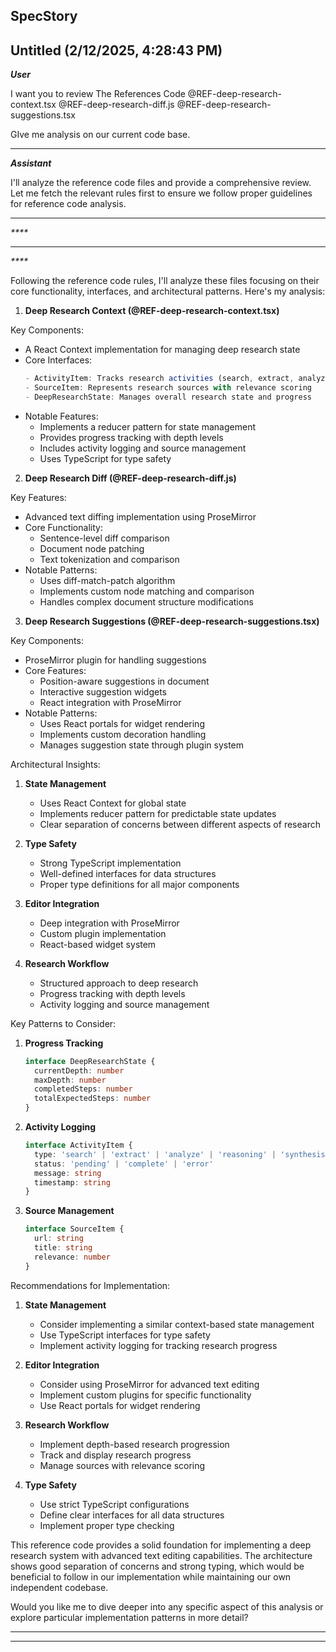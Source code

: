 ## SpecStory

## Untitled (2/12/2025, 4:28:43 PM)

_**User**_

I want you to review The References Code @REF-deep-research-context.tsx @REF-deep-research-diff.js @REF-deep-research-suggestions.tsx 

GIve me analysis on our current code base.

---

_**Assistant**_

I'll analyze the reference code files and provide a comprehensive review. Let me fetch the relevant rules first to ensure we follow proper guidelines for reference code analysis.

---

_****_



---

_****_



Following the reference code rules, I'll analyze these files focusing on their core functionality, interfaces, and architectural patterns. Here's my analysis:

1. **Deep Research Context (@REF-deep-research-context.tsx)**

Key Components:
- A React Context implementation for managing deep research state
- Core Interfaces:
  ```typescript
  - ActivityItem: Tracks research activities (search, extract, analyze, etc.)
  - SourceItem: Represents research sources with relevance scoring
  - DeepResearchState: Manages overall research state and progress
  ```
- Notable Features:
  - Implements a reducer pattern for state management
  - Provides progress tracking with depth levels
  - Includes activity logging and source management
  - Uses TypeScript for type safety

2. **Deep Research Diff (@REF-deep-research-diff.js)**

Key Features:
- Advanced text diffing implementation using ProseMirror
- Core Functionality:
  - Sentence-level diff comparison
  - Document node patching
  - Text tokenization and comparison
- Notable Patterns:
  - Uses diff-match-patch algorithm
  - Implements custom node matching and comparison
  - Handles complex document structure modifications

3. **Deep Research Suggestions (@REF-deep-research-suggestions.tsx)**

Key Components:
- ProseMirror plugin for handling suggestions
- Core Features:
  - Position-aware suggestions in document
  - Interactive suggestion widgets
  - React integration with ProseMirror
- Notable Patterns:
  - Uses React portals for widget rendering
  - Implements custom decoration handling
  - Manages suggestion state through plugin system

Architectural Insights:

1. **State Management**
   - Uses React Context for global state
   - Implements reducer pattern for predictable state updates
   - Clear separation of concerns between different aspects of research

2. **Type Safety**
   - Strong TypeScript implementation
   - Well-defined interfaces for data structures
   - Proper type definitions for all major components

3. **Editor Integration**
   - Deep integration with ProseMirror
   - Custom plugin implementation
   - React-based widget system

4. **Research Workflow**
   - Structured approach to deep research
   - Progress tracking with depth levels
   - Activity logging and source management

Key Patterns to Consider:

1. **Progress Tracking**
   ```typescript
   interface DeepResearchState {
     currentDepth: number
     maxDepth: number
     completedSteps: number
     totalExpectedSteps: number
   }
   ```

2. **Activity Logging**
   ```typescript
   interface ActivityItem {
     type: 'search' | 'extract' | 'analyze' | 'reasoning' | 'synthesis' | 'thought'
     status: 'pending' | 'complete' | 'error'
     message: string
     timestamp: string
   }
   ```

3. **Source Management**
   ```typescript
   interface SourceItem {
     url: string
     title: string
     relevance: number
   }
   ```

Recommendations for Implementation:

1. **State Management**
   - Consider implementing a similar context-based state management
   - Use TypeScript interfaces for type safety
   - Implement activity logging for tracking research progress

2. **Editor Integration**
   - Consider using ProseMirror for advanced text editing
   - Implement custom plugins for specific functionality
   - Use React portals for widget rendering

3. **Research Workflow**
   - Implement depth-based research progression
   - Track and display research progress
   - Manage sources with relevance scoring

4. **Type Safety**
   - Use strict TypeScript configurations
   - Define clear interfaces for all data structures
   - Implement proper type checking

This reference code provides a solid foundation for implementing a deep research system with advanced text editing capabilities. The architecture shows good separation of concerns and strong typing, which would be beneficial to follow in our implementation while maintaining our own independent codebase.

Would you like me to dive deeper into any specific aspect of this analysis or explore particular implementation patterns in more detail?

---



---

